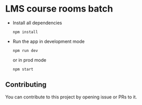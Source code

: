 # LMS course rooms batch

- Install all dependencies

  ```
  npm install
  ```

- Run the app in development mode

  ```
  npm run dev
  ```

  or in prod mode

  ```
  npm start
  ```

## Contributing

You can contribute to this project by opening issue or PRs to it.
